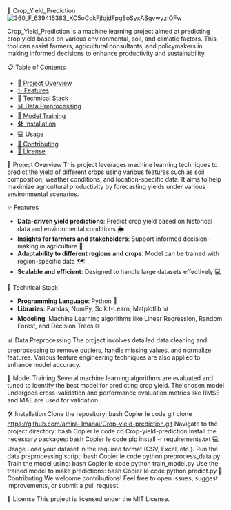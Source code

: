 🌾 Crop_Yield_Prediction
![360_F_639416383_KC5oCokFjIqjdFpg8oSyxASgvwyzIOFw](https://github.com/user-attachments/assets/0d0f4b16-1bb9-46a9-a38f-bde50459ed95)


Crop_Yield_Prediction is a machine learning project aimed at predicting crop yield based on various environmental, soil, and climatic factors. This tool can assist farmers, agricultural consultants, and policymakers in making informed decisions to enhance productivity and sustainability.

📋 Table of Contents
<ul> <li><a href="#project-overview">🌱 Project Overview</a></li> <li><a href="#features">✨ Features</a></li> <li><a href="#technical-stack">🔧 Technical Stack</a></li> <li><a href="#data-preprocessing">📊 Data Preprocessing</a></li> <li><a href="#model-training">🚀 Model Training</a></li> <li><a href="#installation">🛠️ Installation</a></li> <li><a href="#usage">💻 Usage</a></li> <li><a href="#contributing">🤝 Contributing</a></li> <li><a href="#license">📜 License</a></li> </ul>
🌱 Project Overview
This project leverages machine learning techniques to predict the yield of different crops using various features such as soil composition, weather conditions, and location-specific data. It aims to help maximize agricultural productivity by forecasting yields under various environmental scenarios.

✨ Features
<ul> <li><strong>Data-driven yield predictions</strong>: Predict crop yield based on historical data and environmental conditions 🌦️</li> <li><strong>Insights for farmers and stakeholders</strong>: Support informed decision-making in agriculture 🌾</li> <li><strong>Adaptability to different regions and crops</strong>: Model can be trained with region-specific data 🗺️</li> <li><strong>Scalable and efficient</strong>: Designed to handle large datasets effectively 💻</li> </ul>
🔧 Technical Stack
<ul> <li><strong>Programming Language</strong>: Python 🐍</li> <li><strong>Libraries</strong>: Pandas, NumPy, Scikit-Learn, Matplotlib 📊</li> <li><strong>Modeling</strong>: Machine Learning algorithms like Linear Regression, Random Forest, and Decision Trees 🌐</li> </ul>
📊 Data Preprocessing
The project involves detailed data cleaning and preprocessing to remove outliers, handle missing values, and normalize features. Various feature engineering techniques are also applied to enhance model accuracy.

🚀 Model Training
Several machine learning algorithms are evaluated and tuned to identify the best model for predicting crop yield. The chosen model undergoes cross-validation and performance evaluation metrics like RMSE and MAE are used for validation.

🛠️ Installation
Clone the repository:
bash
Copier le code
git clone https://github.com/amira-1manai/Crop-yield-prediction.git
Navigate to the project directory:
bash
Copier le code
cd Crop-yield-prediction
Install the necessary packages:
bash
Copier le code
pip install -r requirements.txt
💻 Usage
Load your dataset in the required format (CSV, Excel, etc.).
Run the data preprocessing script:
bash
Copier le code
python preprocess_data.py
Train the model using:
bash
Copier le code
python train_model.py
Use the trained model to make predictions:
bash
Copier le code
python predict.py
🤝 Contributing
We welcome contributions! Feel free to open issues, suggest improvements, or submit a pull request.

📜 License
This project is licensed under the MIT License.
